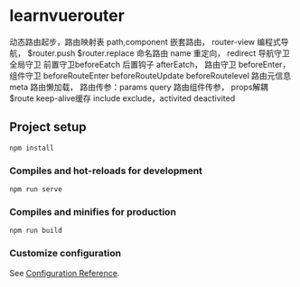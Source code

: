 # learnvuerouter
动态路由起步，路由映射表 path,component
嵌套路由， router-view
编程式导航， $router.push   $router.replace
命名路由 name
重定向， redirect
导航守卫 全局守卫 前置守卫beforeEatch 后置钩子 afterEatch， 路由守卫 beforeEnter，组件守卫 beforeRouteEnter beforeRouteUpdate beforeRoutelevel
路由元信息 meta
路由懒加载，
路由传参：params query
路由组件传参， props解耦 $route
keep-alive缓存 include exclude，activited deactivited

## Project setup
```
npm install
```

### Compiles and hot-reloads for development
```
npm run serve
```

### Compiles and minifies for production
```
npm run build
```

### Customize configuration
See [Configuration Reference](https://cli.vuejs.org/config/).
